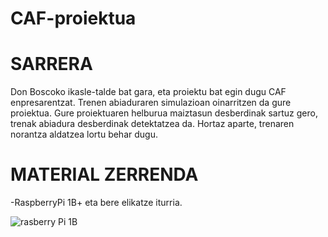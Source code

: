 # CAF-proiektua
# SARRERA

Don Boscoko ikasle-talde bat gara, eta proiektu bat egin dugu CAF enpresarentzat. Trenen abiaduraren simulazioan oinarritzen da gure proiektua. Gure proiektuaren helburua maiztasun desberdinak sartuz gero, trenak abiadura desberdinak detektatzea da. Hortaz aparte, trenaren norantza aldatzea lortu behar dugu.

# MATERIAL ZERRENDA

-RaspberryPi 1B+ eta bere elikatze iturria.

![rasberry Pi 1B](https://user-images.githubusercontent.com/98529068/154254936-fa040963-2bd5-4787-af55-68eb37bb5bb6.jpg)
